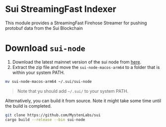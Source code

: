 Sui StreamingFast Indexer
===

This module provides a StreamingFast Firehose Streamer for pushing protobuf data from the Sui Blockchain

Download `sui-node`
===

1. Download the latest mainnet version of the sui node from [here](https://github.com/MystenLabs/sui/releases).
2. Extract the zip file and move the `sui-node-macos-arm64` to a folder that is within your system PATH.

```bash
mv sui-node-macos-arm64 ~/.sui/sui-node
```

> Note that yu should add `~/.sui/` to your system PATH.


Alternatively, you can build it from source. Note it might take some time until the build is completed.

```bash
git clone https://github.com/MystenLabs/sui
cargo build --release --bin sui-node
```
